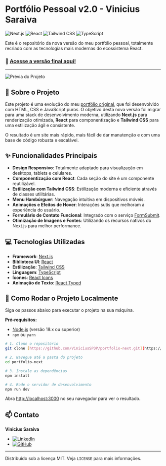 # Portfólio Pessoal v2.0 - Vinicius Saraiva

![Next.js](https://img.shields.io/badge/next.js-000000?style=for-the-badge&logo=nextdotjs&logoColor=white)
![React](https://img.shields.io/badge/React-20232A?style=for-the-badge&logo=react&logoColor=61DAFB)
![Tailwind CSS](https://img.shields.io/badge/Tailwind_CSS-38B2AC?style=for-the-badge&logo=tailwind-css&logoColor=white)
![TypeScript](https://img.shields.io/badge/TypeScript-007ACC?style=for-the-badge&logo=typescript&logoColor=white)

Este é o repositório da nova versão do meu portfólio pessoal, totalmente recriado com as tecnologias mais modernas do ecossistema React.

### 🚀 **[Acesse a versão final aqui!](https://s4r41va.com)**

---

![Prévia do Projeto](https://raw.githubusercontent.com/ViniciusSPDP/Portfolio-Pessoal/main/IMGS/Capa.png)

## 📝 Sobre o Projeto

Este projeto é uma evolução do meu [portfólio original](https://delightful-bunny-9beafa.netlify.app/), que foi desenvolvido com HTML, CSS e JavaScript puros. O objetivo desta nova versão foi migrar para uma stack de desenvolvimento moderna, utilizando **Next.js** para renderização otimizada, **React** para componentização e **Tailwind CSS** para uma estilização ágil e consistente.

O resultado é um site mais rápido, mais fácil de dar manutenção e com uma base de código robusta e escalável.

## ✨ Funcionalidades Principais

-   **Design Responsivo**: Totalmente adaptado para visualização em desktops, tablets e celulares.
-   **Componentização com React**: Cada seção do site é um componente reutilizável.
-   **Estilização com Tailwind CSS**: Estilização moderna e eficiente através de classes utilitárias.
-   **Menu Hambúrguer**: Navegação intuitiva em dispositivos móveis.
-   **Animações e Efeitos de Hover**: Interações sutis que melhoram a experiência do usuário.
-   **Formulário de Contato Funcional**: Integrado com o serviço [FormSubmit](https://formsubmit.co/).
-   **Otimização de Imagens e Fontes**: Utilizando os recursos nativos do Next.js para melhor performance.

## 💻 Tecnologias Utilizadas

-   **Framework**: [Next.js](https://nextjs.org/)
-   **Biblioteca UI**: [React](https://reactjs.org/)
-   **Estilização**: [Tailwind CSS](https://tailwindcss.com/)
-   **Linguagem**: [TypeScript](https://www.typescriptlang.org/)
-   **Ícones**: [React Icons](https://react-icons.github.io/react-icons/)
-   **Animação de Texto**: [React Typed](https://www.npmjs.com/package/react-typed)

## 🏁 Como Rodar o Projeto Localmente

Siga os passos abaixo para executar o projeto na sua máquina.

**Pré-requisitos:**
-   [Node.js](https://nodejs.org/en/) (versão 18.x ou superior)
-   `npm` ou `yarn`

```bash
# 1. Clone o repositório
git clone [https://github.com/ViniciusSPDP/portfolio-next.git](https://github.com/ViniciusSPDP/portfolio-next.git)

# 2. Navegue até a pasta do projeto
cd portfolio-next

# 3. Instale as dependências
npm install

# 4. Rode o servidor de desenvolvimento
npm run dev
```

Abra [http://localhost:3000](http://localhost:3000) no seu navegador para ver o resultado.

## 📫 Contato

**Vinicius Saraiva**

-   [![LinkedIn](https://img.shields.io/badge/LinkedIn-0077B5?style=for-the-badge&logo=linkedin&logoColor=white)](https://www.linkedin.com/in/vinicius-saraiva-55255a199/)
-   [![GitHub](https://img.shields.io/badge/GitHub-100000?style=for-the-badge&logo=github&logoColor=white)](https://github.com/ViniciusSPDP)

---

Distribuído sob a licença MIT. Veja `LICENSE` para mais informações.
